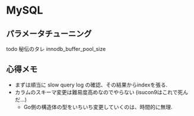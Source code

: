 # MySQL

## パラメータチューニング

todo 秘伝のタレ
innodb_buffer_pool_size

## 心得メモ

- まずは順当に slow query log の確認、その結果からindexを張る.
- カラムのスキーマ変更は難易度高めなのでやらない (isucon9はこれで死んだ...)
  - Go側の構造体の型をいちいち変更していくのは、時間的に無理.
